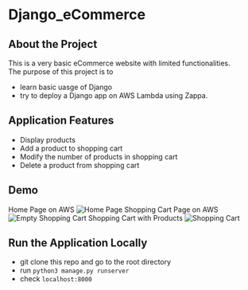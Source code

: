 # Django_eCommerce
## About the Project
This is a very basic eCommerce website with limited functionalities.<br />
The purpose of this project is to
- learn basic uasge of Django
- try to deploy a Django app on AWS Lambda using Zappa.

## Application Features
- Display products
- Add a product to shopping cart
- Modify the number of products in shopping cart
- Delete a product from shopping cart

## Demo
Home Page on AWS
![Home Page](https://drive.google.com/uc?export=view&id=1HCdBske8UexPFPyNp-QQ-dJKWIX-X3GC)
Shopping Cart Page on AWS
![Empty Shopping Cart](https://drive.google.com/uc?export=view&id=1sJ13D4UBP6a544cRkVldwN14E1Ld9ZiH/view?usp=sharing)
Shopping Cart with Products
![Shopping Cart](https://drive.google.com/uc?export=view&id=1zaA5en4alGVHhvCZevpglJyN-YndYBfd)

## Run the Application Locally
- git clone this repo and go to the root directory
- run `python3 manage.py runserver`
- check `localhost:8000`

